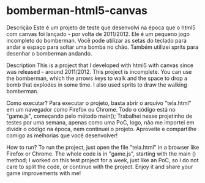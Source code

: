 # bomberman-html5-canvas
Descrição
Este é um projeto de teste que desenvolvi na época que o html5 com canvas foi lançado - por volta de 2011/2012. Ele é um pequeno jogo incompleto do bomberman. Você pode utilizar as setas do teclado para andar e espaço para soltar uma bomba no chão.
Também utilizei sprits para desenhar o bomberman andando.


Description
This is a project that I developed with html5 with canvas since was released - around 2011/2012. This project is incomplete. You can use the bomberman, which the arrows keys to walk and the space to drop a bomb that explodes in some time.
I also used sprits to draw the walking bomberman.

Como executar?
Para executar o projeto, basta abrir o arquivo "tela.html" em um navegador como Firefox ou Chrome.
Todo o código está no "game.js", começando pelo método main();
Trabalhei nesse projetinho de testes por uma semana, apenas como uma PoC, logo, não me importei em dividir o código na época, nem continuei o projeto.
Aproveite e compartilhe comigo as melhorias que você desenvolver!


How to run?
To run the project, just open the file "tela.html" in a browser like Firefox or Chrome.
The whole code is in "game.js", starting with the main () method;
I worked on this test project for a week, just like an PoC, so I do not care to split the code, or continue with the project.
Enjoy it and share your game improvements with me!

